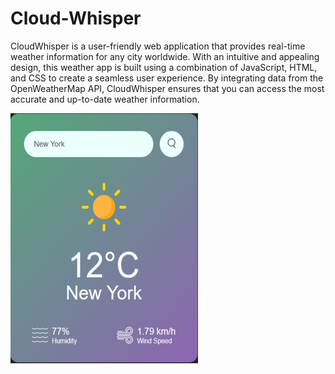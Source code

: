# Cloud-Whisper <br>
CloudWhisper is a user-friendly web application that provides real-time weather information for any city worldwide. With an intuitive and appealing design, this weather app is built using a combination of JavaScript, HTML, and CSS to create a seamless user experience. By integrating data from the OpenWeatherMap API, CloudWhisper ensures that you can access the most accurate and up-to-date weather information.

![WEATHERAPP](WeatherApp.png)
